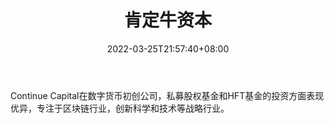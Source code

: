 ﻿---
weight: 
title: "肯定牛资本"
description: "Continue Capital在数字货币初创公司，私募股权基金和HFT基金的投资方面表现优异，专注于区块链行业，创新科学和技术等战略行业"
date: 2022-03-25T21:57:40+08:00
lastmod: 2022-03-25T16:45:40+08:00
draft: false
authors: ["Metabd"]
featuredImage: "kendingniuziben.jpg"
link: ""
tags: ["投资机构","肯定牛资本"]
categories: ["navigation"]
navigation: ["投资机构"]
lightgallery: true
toc: true
pinned: false
recommend: false
recommend1: false
---
Continue Capital在数字货币初创公司，私募股权基金和HFT基金的投资方面表现优异，专注于区块链行业，创新科学和技术等战略行业。
